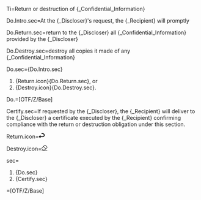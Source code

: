 Ti=Return or destruction of {_Confidential_Information}

Do.Intro.sec=At the {_Discloser}'s request, the {_Recipient} will promptly

Do.Return.sec=<span class="highlight">return</span> to the {_Discloser} all {_Confidential_Information} provided by the {_Discloser}

Do.Destroy.sec=<span class="highlight">destroy</span> all copies it made of any {_Confidential_Information}

Do.sec={Do.Intro.sec}<ol class="secs-or"><li>{Return.icon}{Do.Return.sec}, or<li>{Destroy.icon}{Do.Destroy.sec}.</ol>

Do.=[OTF/Z/Base]

Certify.sec=If requested by the {_Discloser}, the {_Recipient} will deliver to the {_Discloser} a <span class="highlight">certificate</span> executed by the {_Recipient} confirming compliance with the return or destruction obligation under this section.

Return.icon=<img src="Doc/OTF/WorldCC//WorldCC-NDA-Design/Z/icon/return.png" height="15" width="15" >  

Destroy.icon=<img src="Doc/OTF/WorldCC//WorldCC-NDA-Design/Z/icon/destroy.png" height="15" width="15" >  

sec=<ol class="secs"><li>{Do.sec}<li>{Certify.sec}</ol>

=[OTF/Z/Base]

